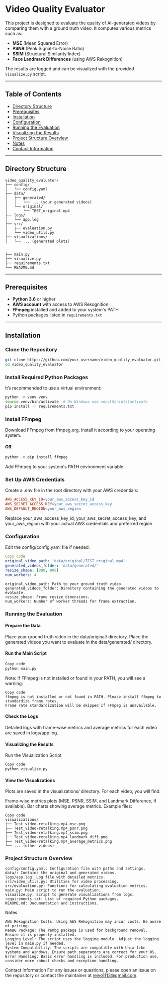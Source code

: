 # Video Quality Evaluator

This project is designed to evaluate the quality of AI-generated videos by comparing them with a ground truth video. It computes various metrics such as:
- **MSE** (Mean Squared Error)
- **PSNR** (Peak Signal-to-Noise Ratio)
- **SSIM** (Structural Similarity Index)
- **Face Landmark Differences** (using AWS Rekognition)

The results are logged and can be visualized with the provided `visualize.py` script.

---

## Table of Contents
- [Directory Structure](#directory-structure)
- [Prerequisites](#prerequisites)
- [Installation](#installation)
- [Configuration](#configuration)
- [Running the Evaluation](#running-the-evaluation)
- [Visualizing the Results](#visualizing-the-results)
- [Project Structure Overview](#project-structure-overview)
- [Notes](#notes)
- [Contact Information](#contact-information)

---

## Directory Structure

```plaintext
video_quality_evaluator/
├── config/
│   └── config.yaml
├── data/
│   ├── generated/
│   │   └── ... (your generated videos)
│   └── original/
│       └── TEST_original.mp4
├── logs/
│   └── app.log
├── src/
│   ├── evaluation.py
│   └── video_utils.py
├── visualizations/
│   └── ... (generated plots)


├── main.py
├── visualize.py
├── requirements.txt
└── README.md
```
---

## Prerequisites

- **Python 3.6** or higher
- **AWS account** with access to AWS Rekognition
- **FFmpeg** installed and added to your system's PATH
- Python packages listed in `requirements.txt`

---

## Installation
### Clone the Repository

```bash
git clone https://github.com/your_username/video_quality_evaluator.git
cd video_quality_evaluator
```

### Install Required Python Packages
It’s recommended to use a virtual environment:

```bash
python -m venv venv
source venv/bin/activate  # On Windows use venv\Scripts\activate
pip install -r requirements.txt
```
### Install FFmpeg
Download FFmpeg from ffmpeg.org.
Install it according to your operating system.
#### OR
```bash
python -m pip install ffmpeg
```

Add FFmpeg to your system's PATH environment variable.

### Set Up AWS Credentials
Create a .env file in the root directory with your AWS credentials:
```makefile
AWS_ACCESS_KEY_ID=your_aws_access_key_id
AWS_SECRET_ACCESS_KEY=your_aws_secret_access_key
AWS_DEFAULT_REGION=your_aws_region
```
Replace your_aws_access_key_id, your_aws_secret_access_key, and your_aws_region with your actual AWS credentials and preferred region.

### Configuration
Edit the config/config.yaml file if needed:

```yaml
Copy code
original_video_path: 'data/original/TEST_original.mp4'
generated_videos_folder: 'data/generated/'
resize_shape: [800, 800]
num_workers: 4
```
    original_video_path: Path to your ground truth video.
    generated_videos_folder: Directory containing the generated videos to evaluate.
    resize_shape: Frame resize dimensions.
    num_workers: Number of worker threads for frame extraction.

### Running the Evaluation

#### Prepare the Data
Place your ground truth video in the data/original/ directory.
Place the generated videos you want to evaluate in the data/generated/ directory.
#### Run the Main Script
```bash
Copy code
python main.py
```
Note: If FFmpeg is not installed or found in your PATH, you will see a warning:

```vbnet
Copy code
ffmpeg is not installed or not found in PATH. Please install ffmpeg to standardize frame rates.
Frame rate standardization will be skipped if FFmpeg is unavailable.
```

#### Check the Logs
Detailed logs with frame-wise metrics and average metrics for each video are saved in logs/app.log.

#### Visualizing the Results
Run the Visualization Script
```bash
Copy code
python visualize.py
```

#### View the Visualizations
Plots are saved in the visualizations/ directory. For each video, you will find:

Frame-wise metrics plots (MSE, PSNR, SSIM, and Landmark Difference, if available).
Bar charts showing average metrics.
Example files:

```plaintext
Copy code
visualizations/
├── Test_video-retalking.mp4_mse.png
├── Test_video-retalking.mp4_psnr.png
├── Test_video-retalking.mp4_ssim.png
├── Test_video-retalking.mp4_landmark_diff.png
├── Test_video-retalking.mp4_average_metrics.png
└── ... (other videos)
```
### Project Structure Overview
    
    config/config.yaml: Configuration file with paths and settings.
    data/: Contains the original and generated videos.
    logs/app.log: Log file with detailed metrics.
    src/video_utils.py: Utilities for video processing.
    src/evaluation.py: Functions for calculating evaluation metrics.
    main.py: Main script to run the evaluation.
    visualize.py: Script to generate visualizations from logs.
    requirements.txt: List of required Python packages.
    README.md: Documentation and instructions.

Notes

    AWS Rekognition Costs: Using AWS Rekognition may incur costs. Be aware of pricing.
    RemBG Package: The rembg package is used for background removal. Ensure it is properly installed.
    Logging Level: The script uses the logging module. Adjust the logging level in main.py if needed.
    System Compatibility: The scripts are compatible with Unix-like systems and Windows. Ensure path separators are correct for your OS.
    Error Handling: Basic error handling is included. For production use, consider more robust checks and exception handling.

Contact Information
For any issues or questions, please open an issue on the repository or contact the maintainer at reiyo1113@gmail.com.



